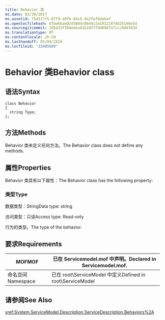 ```yaml
---
title: Behavior 类
ms.date: 03/30/2017
ms.assetid: 75d117f5-87f9-40fb-84c6-9e2fef6da6af
ms.openlocfilehash: 6fbe6bae02d580dc0b44c2a1922187dd2b166e5d
ms.sourcegitcommit: 3d5d33f384eeba41b2dff79d096f47ccc8d8f03d
ms.translationtype: MT
ms.contentlocale: zh-CN
ms.lasthandoff: 05/04/2018
ms.locfileid: "33485689"
---
```

# <a name="behavior-class"></a><span data-ttu-id="0c984-102">Behavior 类</span><span class="sxs-lookup"><span data-stu-id="0c984-102">Behavior class</span></span>
## <a name="syntax"></a><span data-ttu-id="0c984-103">语法</span><span class="sxs-lookup"><span data-stu-id="0c984-103">Syntax</span></span>  
  
```  
class Behavior  
{  
  string Type;  
};  
```  
  
## <a name="methods"></a><span data-ttu-id="0c984-104">方法</span><span class="sxs-lookup"><span data-stu-id="0c984-104">Methods</span></span>  
 <span data-ttu-id="0c984-105">Behavior 类未定义任何方法。</span><span class="sxs-lookup"><span data-stu-id="0c984-105">The Behavior class does not define any methods.</span></span>  
  
## <a name="properties"></a><span data-ttu-id="0c984-106">属性</span><span class="sxs-lookup"><span data-stu-id="0c984-106">Properties</span></span>  
 <span data-ttu-id="0c984-107">Behavior 类具有以下属性：</span><span class="sxs-lookup"><span data-stu-id="0c984-107">The Behavior class has the following property:</span></span>  
  
### <a name="type"></a><span data-ttu-id="0c984-108">类型</span><span class="sxs-lookup"><span data-stu-id="0c984-108">Type</span></span>  
 <span data-ttu-id="0c984-109">数据类型：String</span><span class="sxs-lookup"><span data-stu-id="0c984-109">Data type: string</span></span>  
  
 <span data-ttu-id="0c984-110">访问类型：只读</span><span class="sxs-lookup"><span data-stu-id="0c984-110">Access type: Read-only</span></span>  
  
 <span data-ttu-id="0c984-111">行为的类型。</span><span class="sxs-lookup"><span data-stu-id="0c984-111">The type of the behavior.</span></span>  
  
## <a name="requirements"></a><span data-ttu-id="0c984-112">要求</span><span class="sxs-lookup"><span data-stu-id="0c984-112">Requirements</span></span>  
  
|<span data-ttu-id="0c984-113">MOF</span><span class="sxs-lookup"><span data-stu-id="0c984-113">MOF</span></span>|<span data-ttu-id="0c984-114">已在 Servicemodel.mof 中声明。</span><span class="sxs-lookup"><span data-stu-id="0c984-114">Declared in Servicemodel.mof.</span></span>|  
|---------|-----------------------------------|  
|<span data-ttu-id="0c984-115">命名空间</span><span class="sxs-lookup"><span data-stu-id="0c984-115">Namespace</span></span>|<span data-ttu-id="0c984-116">已在 root\ServiceModel 中定义</span><span class="sxs-lookup"><span data-stu-id="0c984-116">Defined in root\ServiceModel</span></span>|  
  
## <a name="see-also"></a><span data-ttu-id="0c984-117">请参阅</span><span class="sxs-lookup"><span data-stu-id="0c984-117">See Also</span></span>  
 <xref:System.ServiceModel.Description.ServiceDescription.Behaviors%2A>
